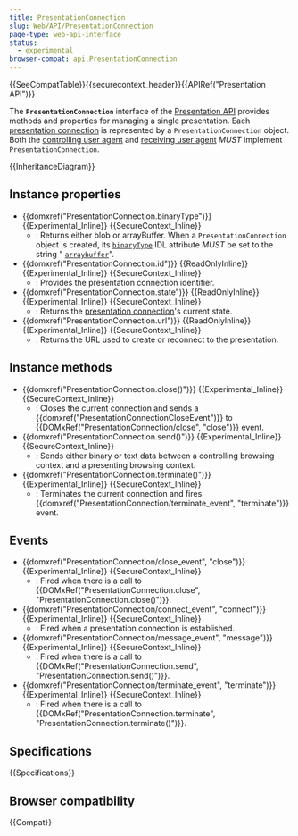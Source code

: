 ```yaml
---
title: PresentationConnection
slug: Web/API/PresentationConnection
page-type: web-api-interface
status:
  - experimental
browser-compat: api.PresentationConnection
---
```


{{SeeCompatTable}}{{securecontext_header}}{{APIRef("Presentation API")}}

The **`PresentationConnection`** interface of the [Presentation API](/en-US/docs/Web/API/Presentation_API) provides methods and properties for managing a single presentation. Each [presentation connection](https://www.w3.org/TR/presentation-api/#dfn-presentation-connection) is represented by a `PresentationConnection` object. Both the [controlling user agent](https://www.w3.org/TR/presentation-api/#dfn-controlling-user-agent) and [receiving user agent](https://www.w3.org/TR/presentation-api/#dfn-receiving-user-agent) _MUST_ implement `PresentationConnection`.

{{InheritanceDiagram}}

## Instance properties

- {{domxref("PresentationConnection.binaryType")}} {{Experimental_Inline}} {{SecureContext_Inline}}
  - : Returns either blob or arrayBuffer. When a `PresentationConnection` object is created, its [`binaryType`](https://www.w3.org/TR/presentation-api/#idl-def-presentationconnection-binarytype) IDL attribute _MUST_ be set to the string " [`arraybuffer`](https://www.w3.org/TR/presentation-api/#dom-binarytype-arraybuffer)".
- {{domxref("PresentationConnection.id")}} {{ReadOnlyInline}} {{Experimental_Inline}} {{SecureContext_Inline}}
  - : Provides the presentation connection identifier.
- {{domxref("PresentationConnection.state")}} {{ReadOnlyInline}} {{Experimental_Inline}} {{SecureContext_Inline}}
  - : Returns the [presentation connection](https://www.w3.org/TR/presentation-api/#dfn-presentation-connection)'s current state.
- {{domxref("PresentationConnection.url")}} {{ReadOnlyInline}} {{Experimental_Inline}} {{SecureContext_Inline}}
  - : Returns the URL used to create or reconnect to the presentation.

## Instance methods

- {{domxref("PresentationConnection.close()")}} {{Experimental_Inline}} {{SecureContext_Inline}}
  - : Closes the current connection and sends a {{domxref("PresentationConnectionCloseEvent")}} to {{DOMxRef("PresentationConnection/close", "close")}} event.
- {{domxref("PresentationConnection.send()")}} {{Experimental_Inline}} {{SecureContext_Inline}}
  - : Sends either binary or text data between a controlling browsing context and a presenting browsing context.
- {{domxref("PresentationConnection.terminate()")}} {{Experimental_Inline}} {{SecureContext_Inline}}
  - : Terminates the current connection and fires {{domxref("PresentationConnection/terminate_event", "terminate")}} event.

## Events

- {{domxref("PresentationConnection/close_event", "close")}} {{Experimental_Inline}} {{SecureContext_Inline}}
  - : Fired when there is a call to {{DOMxRef("PresentationConnection.close", "PresentationConnection.close()")}}.
- {{domxref("PresentationConnection/connect_event", "connect")}} {{Experimental_Inline}} {{SecureContext_Inline}}
  - : Fired when a presentation connection is established.
- {{domxref("PresentationConnection/message_event", "message")}} {{Experimental_Inline}} {{SecureContext_Inline}}
  - : Fired when there is a call to {{DOMxRef("PresentationConnection.send", "PresentationConnection.send()")}}.
- {{domxref("PresentationConnection/terminate_event", "terminate")}} {{Experimental_Inline}} {{SecureContext_Inline}}
  - : Fired when there is a call to {{DOMxRef("PresentationConnection.terminate", "PresentationConnection.terminate()")}}.

## Specifications

{{Specifications}}

## Browser compatibility

{{Compat}}
